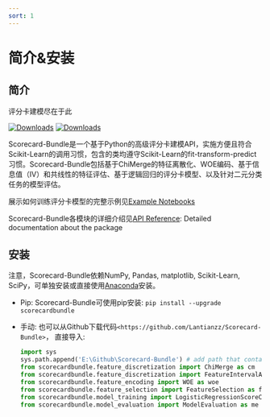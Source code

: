 ```yaml
---
sort: 1
---
```


# 简介&安装

## 简介

评分卡建模尽在于此

[![Downloads](https://pepy.tech/badge/scorecardbundle)](https://pepy.tech/project/scorecardbundle)  [![Downloads](https://img.shields.io/pypi/v/scorecardbundle?color=orange)](https://img.shields.io/pypi/v/scorecardbundle?color=orange)

Scorecard-Bundle是一个基于Python的高级评分卡建模API，实施方便且符合Scikit-Learn的调用习惯，包含的类均遵守Scikit-Learn的fit-transform-predict习惯。Scorecard-Bundle包括基于ChiMerge的特征离散化、WOE编码、基于信息值（IV）和共线性的特征评估、基于逻辑回归的评分卡模型、以及针对二元分类任务的模型评估。



展示如何训练评分卡模型的完整示例见[Example Notebooks](https://scorecard-bundle.bubu.blue/Notebooks/)



Scorecard-Bundle各模块的详细介绍见[API Reference](https://scorecard-bundle.bubu.blue/API/): Detailed documentation about the package





## 安装

注意，Scorecard-Bundle依赖NumPy, Pandas, matplotlib, Scikit-Learn, SciPy，可单独安装或直接使用[Anaconda](https://www.anaconda.com/)安装。

- Pip: Scorecard-Bundle可使用pip安装:  `pip install --upgrade scorecardbundle` 

- 手动:  也可以从Github下载代码`<https://github.com/Lantianzz/Scorecard-Bundle>`， 直接导入:

  ```python
  import sys
  sys.path.append('E:\Github\Scorecard-Bundle') # add path that contains the codes
  from scorecardbundle.feature_discretization import ChiMerge as cm
  from scorecardbundle.feature_discretization import FeatureIntervalAdjustment as fia
  from scorecardbundle.feature_encoding import WOE as woe
  from scorecardbundle.feature_selection import FeatureSelection as fs
  from scorecardbundle.model_training import LogisticRegressionScoreCard as lrsc
  from scorecardbundle.model_evaluation import ModelEvaluation as me
  ```